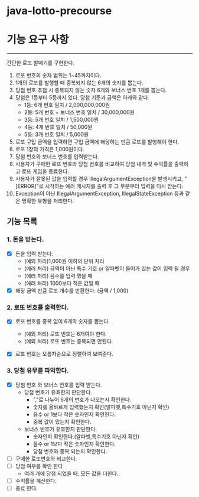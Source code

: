 # java-lotto-precourse

# 기능 요구 사항 
----
간단한 로또 발매기를 구현한다.

1. 로또 번호의 숫자 범위는 1~45까지이다.
2. 1개의 로또를 발행할 때 중복되지 않는 6개의 숫자를 뽑는다.
3. 당첨 번호 추첨 시 중복되지 않는 숫자 6개와 보너스 번호 1개를 뽑는다.
4. 당첨은 1등부터 5등까지 있다. 당첨 기준과 금액은 아래와 같다.
   - 1등: 6개 번호 일치 / 2,000,000,000원
   - 2등: 5개 번호 + 보너스 번호 일치 / 30,000,000원
   - 3등: 5개 번호 일치 / 1,500,000원
   - 4등: 4개 번호 일치 / 50,000원
   - 5등: 3개 번호 일치 / 5,000원 
5. 로또 구입 금액을 입력하면 구입 금액에 해당하는 만큼 로또를 발행해야 한다.
6. 로또 1장의 가격은 1,000원이다.
7. 당첨 번호와 보너스 번호를 입력받는다.
8. 사용자가 구매한 로또 번호와 당첨 번호를 비교하여 당첨 내역 및 수익률을 출력하고 로또 게임을 종료한다.
9. 사용자가 잘못된 값을 입력할 경우 IllegalArgumentException을 발생시키고, "[ERROR]"로 시작하는 에러 메시지를 출력 후 그 부분부터 입력을 다시 받는다.
10. Exception이 아닌 IllegalArgumentException, IllegalStateException 등과 같은 명확한 유형을 처리한다.


## 기능 목록 
### 1. 돈을 받는다. 
- [x] 돈을 입력 받는다. 
  - (예외 처리)1,000원 이하의 단위 처리
  - (에러 처리) 금액이 아닌 특수 기호 or 알파벳이 들어가 있는 값이 입력 될 경우
  - (에러 처리) 음수를 입력 했을 때
  - (에러 처리) 1000보다 적은 값일 때
- [x] 해당 금액 만큼 로또 개수를 반환한다. (금액 / 1,000)
	
### 2. 로또 번호를 출력한다.
- [x] 로또 번호를 중복 없이 6개의 숫자를 뽑는다.
  - (예외 처리) 로또 번호는 6개여야 한다.
  - (예외 처리) 로또 번호는 중복되면 안된다.
- [x] 로또 번호는 오름차순으로 정렬하여 보여준다.


### 3. 당첨 유무를 파악한다. 
- [x] 당첨 번호 와 보너스 번호를 입력 받는다.  
  - 당첨 번호가 유효한지 판단한다. 
    - ","로 나누어 6개의 번호가 나오는지 확인한다. 
    - 숫자를 올바르게 입력했는지 확인(알파벳,특수기호 아닌지 확인)
    - 음수 or 1보다 작은 숫자인지 확인한다.
    - 중복 값이 있는지 확인한다.
  - 보너스 번호가 유효한지 판단한다.
    - 숫자인지 확인한다.(알파벳,특수기호 아닌지 확인)
    - 음수 or 1보다 작은 숫자인지 확인한다. 
    - 당첨 번호와 중복 되는지 확인한다.
- [ ] 구매한 로또번호와 비교한다.
- [ ] 당첨 여부를 확인 한다
	- 여러 개에 당첨 되었을 때, 모든 값을 더한다..
- [ ] 수익률을 계산한다.
- [ ] 종료 한다.
